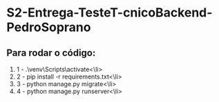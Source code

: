# S2-Entrega-TesteT-cnicoBackend-PedroSoprano

## Para rodar o código:

<ol>
  <li>1 - .\venv\Scripts\activate<\li>
  <li>2 - pip install -r requirements.txt<\li>
  <li>3 - python manage.py migrate<\li>
  <li>4 - python manage.py runserver<\li>
</ol>
